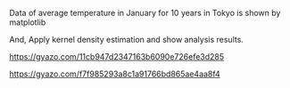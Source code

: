 Data of average temperature in January for 10 years in Tokyo is shown by matplotlib

And, Apply kernel density estimation and show analysis results.

https://gyazo.com/11cb947d2347163b6090e726efe3d285

https://gyazo.com/f7f985293a8c1a91766bd865ae4aa8f4
